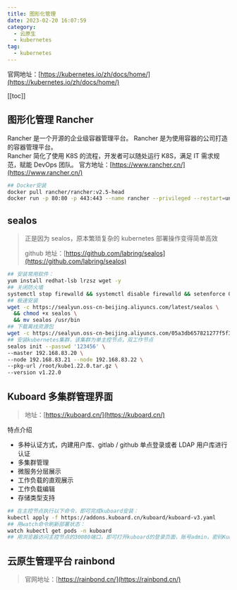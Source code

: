 ```yaml
---
title: 图形化管理
date: 2023-02-20 16:07:59
category: 
  - 云原生
  - kubernetes
tag: 
  - kubernetes
---
```


官网地址：[https://kubernetes.io/zh/docs/home/](https://kubernetes.io/zh/docs/home/)

<!-- more -->

[[toc]]

## 图形化管理 Rancher

Rancher 是一个开源的企业级容器管理平台。
Rancher 是为使用容器的公司打造的容器管理平台。  
Rancher 简化了使用 K8S 的流程，开发者可以随处运行 K8S，满足 IT 需求规范，赋能 DevOps 团队。
官方地址：[https://www.rancher.cn/](https://www.rancher.cn/)

```bash
## Docker安装
docker pull rancher/rancher:v2.5-head
docker run -p 80:80 -p 443:443 --name rancher --privileged --restart=unless-stopped -d rancher/rancher:v2.5-head
```

## sealos

> 正是因为 sealos，原本繁琐复杂的 kubernetes 部署操作变得简单高效
>
> github 地址：[https://github.com/labring/sealos](https://github.com/labring/sealos)

```bash
## 安装常用软件：
yum install redhat-lsb lrzsz wget -y
## 关闭防火墙
systemctl stop firewalld && systemctl disable firewalld && setenforce 0
## 极速安装
wget -c https://sealyun.oss-cn-beijing.aliyuncs.com/latest/sealos \
  && chmod +x sealos \
  && mv sealos /usr/bin
## 下载离线资源包
wget -c https://sealyun.oss-cn-beijing.aliyuncs.com/05a3db657821277f5f3b92d834bbaf98-v1.22.0/kube1.22.0.tar.gz
## 安装kubernetes集群，该集群为单主控节点，双工作节点
sealos init --passwd '123456' \
--master 192.168.83.20 \
--node 192.168.83.21 --node 192.168.83.22 \
--pkg-url /root/kube1.22.0.tar.gz \
--version v1.22.0
```

## Kuboard 多集群管理界面

> 地址：[https://kuboard.cn/](https://kuboard.cn/)

特点介绍

- 多种认证方式，内建用户库、gitlab / github 单点登录或者 LDAP 用户库进行认证
- 多集群管理
- 微服务分层展示
- 工作负载的直观展示
- 工作负载编辑
- 存储类型支持

```bash
## 在主控节点执行以下命令，即可完成kuboard安装：
kubectl apply -f https://addons.kuboard.cn/kuboard/kuboard-v3.yaml
## 用watch命令刷新部署状态：
watch kubectl get pods -n kuboard
## 用浏览器访问主控节点的30080端口，即可打开kuboard的登录页面，账号admin，密码Kuboard123：
```

## 云原生管理平台 rainbond

> 官网地址：[https://rainbond.cn/](https://rainbond.cn/)
